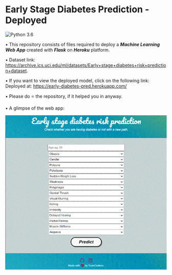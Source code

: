 # Early Stage Diabetes Prediction - Deployed
![Python 3.6](https://img.shields.io/badge/Python-3.7-brightgreen.svg) 

• This repository consists of files required to deploy a ___Machine Learning Web App___ created with ___Flask___ on ___Heroku___ platform.

• Dataset link: https://archive.ics.uci.edu/ml/datasets/Early+stage+diabetes+risk+prediction+dataset.

• If you want to view the deployed model, click on the following link:<br />
Deployed at: https://early-diabetes-pred.herokuapp.com/

• Please do ⭐ the repository, if it helped you in anyway.

• A glimpse of the web app:

![GIF](readme_resources/Capture.GIF)
